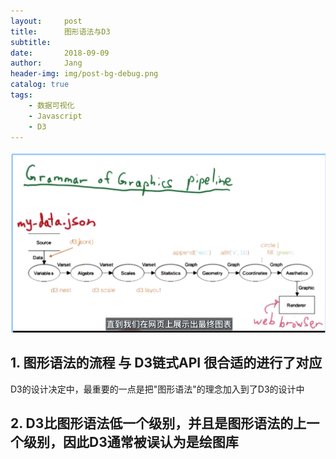 ```yaml
---
layout:     post
title:      图形语法与D3
subtitle:   
date:       2018-09-09
author:     Jang
header-img: img/post-bg-debug.png
catalog: true
tags:
    - 数据可视化
    - Javascript
    - D3
---
```


<img src="https://github.com/jangzc/jangzc.github.io/blob/master/img/D320180909.png"/>

## 1. 图形语法的流程 与 D3链式API 很合适的进行了对应<br>
D3的设计决定中，最重要的一点是把"图形语法"的理念加入到了D3的设计中

## 2. D3比图形语法低一个级别，并且是图形语法的上一个级别，因此D3通常被误认为是绘图库
